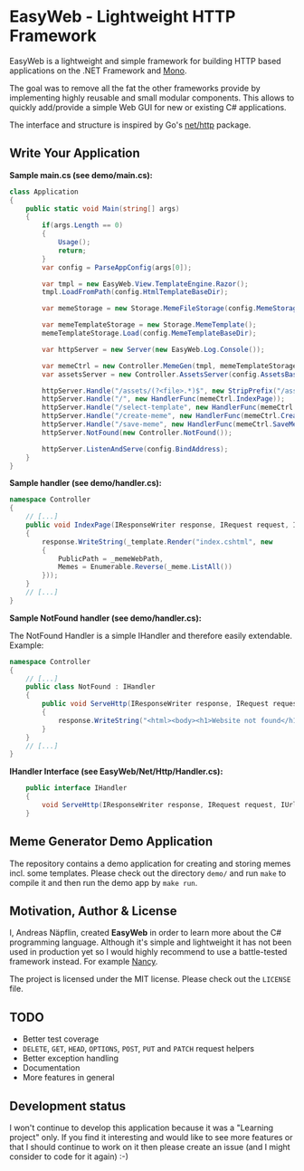 # EasyWeb - Lightweight HTTP Framework

EasyWeb is a lightweight and simple framework for building HTTP based applications on the .NET Framework and [Mono](http://mono-project.com).

The goal was to remove all the fat the other frameworks provide by implementing highly reusable and small modular components. This allows to quickly add/provide a simple Web GUI for new or existing C# applications.

The interface and structure is inspired by Go's [net/http](https://golang.org/pkg/net/http/) package.


## Write Your Application

**Sample main.cs (see demo/main.cs):**

```csharp
class Application
{
    public static void Main(string[] args)
    {
        if(args.Length == 0)
        {
            Usage();
            return;
        }
        var config = ParseAppConfig(args[0]);

        var tmpl = new EasyWeb.View.TemplateEngine.Razor();
        tmpl.LoadFromPath(config.HtmlTemplateBaseDir);

        var memeStorage = new Storage.MemeFileStorage(config.MemeStorageBaseDir);

        var memeTemplateStorage = new Storage.MemeTemplate();
        memeTemplateStorage.Load(config.MemeTemplateBaseDir);

        var httpServer = new Server(new EasyWeb.Log.Console());

        var memeCtrl = new Controller.MemeGen(tmpl, memeTemplateStorage, memeStorage, config.MemeWebPath);
        var assetsServer = new Controller.AssetsServer(config.AssetsBaseDir);

        httpServer.Handle("/assets/(?<file>.*)$", new StripPrefix("/assets/", assetsServer));
        httpServer.Handle("/", new HandlerFunc(memeCtrl.IndexPage));
        httpServer.Handle("/select-template", new HandlerFunc(memeCtrl.SelectTemplatePage));
        httpServer.Handle("/create-meme", new HandlerFunc(memeCtrl.CreateMemePage));
        httpServer.Handle("/save-meme", new HandlerFunc(memeCtrl.SaveMemePage));
        httpServer.NotFound(new Controller.NotFound());

        httpServer.ListenAndServe(config.BindAddress);
    }
}
```


**Sample handler (see demo/handler.cs):**

```csharp
namespace Controller 
{
	// [...]
	public void IndexPage(IResponseWriter response, IRequest request, IUrlParams urlParams)
	{
		response.WriteString(_template.Render("index.cshtml", new
        {
            PublicPath = _memeWebPath,
            Memes = Enumerable.Reverse(_meme.ListAll())
        }));
	}
	// [...]
}
```

**Sample NotFound handler (see demo/handler.cs):**

The NotFound Handler is a simple IHandler and therefore easily extendable. Example:

```csharp
namespace Controller 
{
	// [...]
	public class NotFound : IHandler
	{
		public void ServeHttp(IResponseWriter response, IRequest request, IUrlParams urlParams)
		{
			response.WriteString("<html><body><h1>Website not found</h1></body></html>");
		}
	}
	// [...]
}
```

**IHandler Interface (see EasyWeb/Net/Http/Handler.cs):**

```csharp
    public interface IHandler
    {
        void ServeHttp(IResponseWriter response, IRequest request, IUrlParams urlParams);
    }
```

## Meme Generator Demo Application

The repository contains a demo application for creating and storing memes incl. some templates. Please check out the directory `demo/` and run `make` to compile it and then run the demo app by `make run`.


## Motivation, Author & License
I, Andreas Näpflin, created **EasyWeb** in order to learn more about the C# programming language. Although it's simple and lightweight it has not been used in production yet so I would highly recommend to use a battle-tested framework instead. For example [Nancy](https://github.com/NancyFx/Nancy).

The project is licensed under the MIT license. Please check out the `LICENSE` file.

## TODO
* Better test coverage
* `DELETE`, `GET`, `HEAD`, `OPTIONS`, `POST`, `PUT` and `PATCH` request helpers
* Better exception handling
* Documentation
* More features in general

## Development status

I won't continue to develop this application because it was a "Learning project" only. If you find it interesting and would like to see more features or that I should continue to work on it then please create an issue (and I might consider to code for it again) :-)
